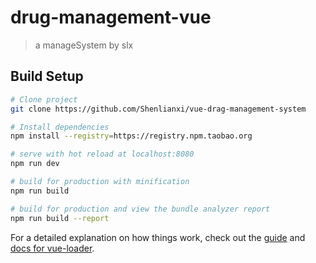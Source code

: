 # drug-management-vue

> a manageSystem by slx

## Build Setup

``` bash
# Clone project
git clone https://github.com/Shenlianxi/vue-drag-management-system

# Install dependencies
npm install --registry=https://registry.npm.taobao.org

# serve with hot reload at localhost:8080
npm run dev

# build for production with minification
npm run build

# build for production and view the bundle analyzer report
npm run build --report
```

For a detailed explanation on how things work, check out the [guide](http://vuejs-templates.github.io/webpack/) and [docs for vue-loader](http://vuejs.github.io/vue-loader).
